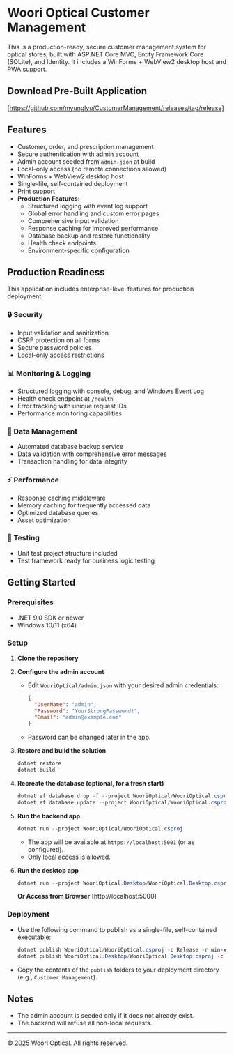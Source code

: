 # Woori Optical Customer Management

This is a production-ready, secure customer management system for optical stores, built with ASP.NET Core MVC, Entity Framework Core (SQLite), and Identity. It includes a WinForms + WebView2 desktop host and PWA support.

## Download Pre-Built Application
[https://github.com/myunglyu/CustomerManagement/releases/tag/release]

## Features
- Customer, order, and prescription management
- Secure authentication with admin account
- Admin account seeded from `admin.json` at build
- Local-only access (no remote connections allowed)
- WinForms + WebView2 desktop host
- Single-file, self-contained deployment
- Print support
- **Production Features:**
  - Structured logging with event log support
  - Global error handling and custom error pages
  - Comprehensive input validation
  - Response caching for improved performance
  - Database backup and restore functionality
  - Health check endpoints
  - Environment-specific configuration

## Production Readiness

This application includes enterprise-level features for production deployment:

### 🔒 Security
- Input validation and sanitization
- CSRF protection on all forms
- Secure password policies
- Local-only access restrictions

### 📊 Monitoring & Logging
- Structured logging with console, debug, and Windows Event Log
- Health check endpoint at `/health`
- Error tracking with unique request IDs
- Performance monitoring capabilities

### 🔄 Data Management
- Automated database backup service
- Data validation with comprehensive error messages
- Transaction handling for data integrity

### ⚡ Performance
- Response caching middleware
- Memory caching for frequently accessed data
- Optimized database queries
- Asset optimization

### 🧪 Testing
- Unit test project structure included
- Test framework ready for business logic testing

## Getting Started

### Prerequisites
- .NET 9.0 SDK or newer
- Windows 10/11 (x64)

### Setup
1. **Clone the repository**
2. **Configure the admin account**
   - Edit `WooriOptical/admin.json` with your desired admin credentials:
     ```json
     {
       "UserName": "admin",
       "Password": "YourStrongPassword!",
       "Email": "admin@example.com"
     }
     ```
   - Password can be changed later in the app.
3. **Restore and build the solution**
   ```powershell
   dotnet restore
   dotnet build
   ```
4. **Recreate the database (optional, for a fresh start)**
   ```powershell
   dotnet ef database drop -f --project WooriOptical/WooriOptical.csproj
   dotnet ef database update --project WooriOptical/WooriOptical.csproj
   ```
5. **Run the backend app**
   ```powershell
   dotnet run --project WooriOptical/WooriOptical.csproj
   ```
   - The app will be available at `https://localhost:5001` (or as configured).
   - Only local access is allowed.

6. **Run the desktop app**
   ```powershell
   dotnet run --project WooriOptical.Desktop/WooriOptical.Desktop.csproj
   ```
   **Or Access from Browser**
   [http://localhost:5000]

### Deployment
- Use the following command to publish as a single-file, self-contained executable:
  ```powershell
  dotnet publish WooriOptical/WooriOptical.csproj -c Release -r win-x64 --self-contained true /p:PublishSingleFile=true
  dotnet publish WooriOptical.Desktop/WooriOptical.Desktop.csproj -c Release -r win-x64 --self-contained true /p:PublishSingleFile=true
  ```
- Copy the contents of the `publish` folders to your deployment directory (e.g., `Customer Management`).

## Notes
- The admin account is seeded only if it does not already exist.
- The backend will refuse all non-local requests.

---

© 2025 Woori Optical. All rights reserved.
